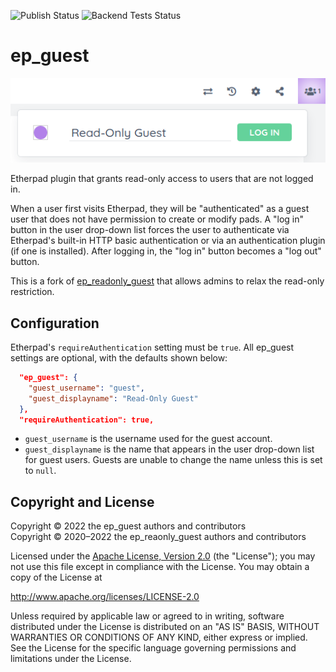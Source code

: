 ![Publish Status](https://github.com/ether/ep_guest/workflows/Node.js%20Package/badge.svg) ![Backend Tests Status](https://github.com/ether/ep_guest/workflows/Backend%20tests/badge.svg)

# ep\_guest

![Screenshot](docs/img/screenshot.png)

Etherpad plugin that grants read-only access to users that are not logged in.

When a user first visits Etherpad, they will be "authenticated" as a guest user
that does not have permission to create or modify pads. A "log in" button in the
user drop-down list forces the user to authenticate via Etherpad's built-in HTTP
basic authentication or via an authentication plugin (if one is installed).
After logging in, the "log in" button becomes a "log out" button.

This is a fork of
[ep\_readonly\_guest](https://github.com/ether/ep_readonly_guest) that allows
admins to relax the read-only restriction.

## Configuration

Etherpad's `requireAuthentication` setting must be `true`. All ep\_guest
settings are optional, with the defaults shown below:

```json
  "ep_guest": {
    "guest_username": "guest",
    "guest_displayname": "Read-Only Guest"
  },
  "requireAuthentication": true,
```

* `guest_username` is the username used for the guest account.
* `guest_displayname` is the name that appears in the user drop-down list for
  guest users. Guests are unable to change the name unless this is set to
  `null`.

## Copyright and License

Copyright © 2022 the ep\_guest authors and contributors\
Copyright © 2020–2022 the ep\_reaonly\_guest authors and contributors

Licensed under the [Apache License, Version 2.0](LICENSE) (the "License"); you
may not use this file except in compliance with the License. You may obtain a
copy of the License at

http://www.apache.org/licenses/LICENSE-2.0

Unless required by applicable law or agreed to in writing, software distributed
under the License is distributed on an "AS IS" BASIS, WITHOUT WARRANTIES OR
CONDITIONS OF ANY KIND, either express or implied. See the License for the
specific language governing permissions and limitations under the License.
